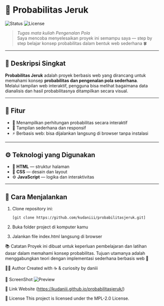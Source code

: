 # 🍊 Probabilitas Jeruk

![Status](https://img.shields.io/badge/Status-Learning%20Project-brightgreen)
![License](https://img.shields.io/badge/License-MPL--2.0-lightgrey)

> *Tugas mata kuliah Pengenalan Pola*  
> Saya mencoba menyelesaikan proyek ini semampu saya — step by step belajar konsep probabilitas dalam bentuk web sederhana 🍀

---

## 🎯 Deskripsi Singkat
**Probabilitas Jeruk** adalah proyek berbasis web yang dirancang untuk memahami konsep **probabilitas dan pengenalan pola sederhana**.  
Melalui tampilan web interaktif, pengguna bisa melihat bagaimana data dianalisis dan hasil probabilitasnya ditampilkan secara visual.

---

## 🧩 Fitur
- 🔢 Menampilkan perhitungan probabilitas secara interaktif  
- 🎨 Tampilan sederhana dan responsif  
- ⚡ Berbasis web: bisa dijalankan langsung di browser tanpa instalasi  

---

## ⚙️ Teknologi yang Digunakan
- 🧱 **HTML** — struktur halaman  
- 🎨 **CSS** — desain dan layout  
- ⚙️ **JavaScript** — logika dan interaktivitas  

---

## 🚀 Cara Menjalankan
1. Clone repository ini:
   ```bash
   [git clone https://github.com/kudaniii/probabilitasjeruk.git]
   
2. Buka folder project di komputer kamu

3. Jalankan file index.html langsung di browser

📚 Catatan
Proyek ini dibuat untuk keperluan pembelajaran dan latihan dasar dalam memahami konsep probabilitas.
Tujuan utamanya adalah menggabungkan teori dengan implementasi sederhana berbasis web 💪

👨‍💻 Author
Created with ☕ & curiosity by daniii


📸 ScreenShot
![Preview](https://raw.githubusercontent.com/kudaniii/probabilitasjeruk/a8c7546726d9e4881bf8d678015ba0e209258cb6/Cuplikan%20layar%202025-10-15%20120508.png)

📃 Link Website
(https://kudaniii.github.io/probabilitasjeruk/)


📜 License
This project is licensed under the MPL-2.0 License.
